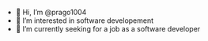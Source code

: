 - 👋 Hi, I’m @prago1004
- 👀 I’m interested in software developement
- 🌱 I’m currently seeking for a job as a software developer

<!---
prago1004/prago1004 is a ✨ special ✨ repository because its `README.md` (this file) appears on your GitHub profile.
You can click the Preview link to take a look at your changes.
--->
